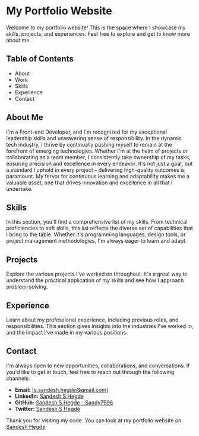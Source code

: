 # My Portfolio Website

Welcome to my portfolio website! This is the space where I showcase my skills, projects, and experiences. Feel free to explore and get to know more about me.

## Table of Contents

- About
- Work
- Skills
- Experience
- Contact

## About Me

I'm a Front-end Developer, and I'm recognized for my exceptional leadership skills and unwavering sense of responsibility. In the dynamic tech industry, I thrive by continually pushing myself to remain at the forefront of emerging technologies. Whether I'm at the helm of projects or collaborating as a team member, I consistently take ownership of my tasks, ensuring precision and excellence in every endeavor. It's not just a goal, but a standard I uphold in every project – delivering high-quality outcomes is paramount. My fervor for continuous learning and adaptability makes me a valuable asset, one that drives innovation and excellence in all that I undertake.

## Skills

In this section, you'll find a comprehensive list of my skills. From technical proficiencies to soft skills, this list reflects the diverse set of capabilities that I bring to the table. Whether it's programming languages, design tools, or project management methodologies, I'm always eager to learn and adapt.

## Projects

Explore the various projects I've worked on throughout. It's a great way to understand the practical application of my skills and see how I approach problem-solving.

## Experience

Learn about my professional experience, including previous roles, and responsibilities. This section gives insights into the industries I've worked in, and the impact I've made in my various positions.

## Contact

I'm always open to new opportunities, collaborations, and conversations. If you'd like to get in touch, feel free to reach out through the following channels:

- **Email:** [s.sandesh.hegde@gmail.com]
- **LinkedIn:** [Sandesh S Hegde](https://www.linkedin.com/in/sandesh-s-hegde/)
- **GitHub:** [Sandesh S Hegde - Sandy7596](https://github.com/sandesh-s-hegde)
- **Twitter:** [Sandesh S Hegde](https://twitter.com/S_Sandesh_Hegde)

Thank you for visiting my code. You can look at my portfolio website on [Sandesh Hegde](http://sandeshshegde.online/)
